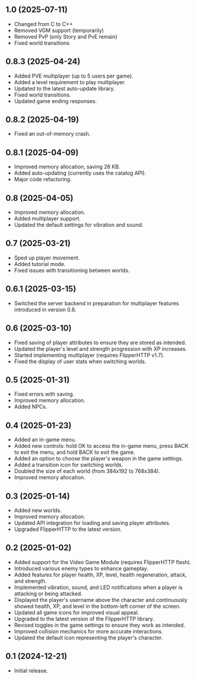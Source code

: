## 1.0 (2025-07-11)
- Changed from C to C++
- Removed VGM support (temporarily)
- Removed PvP (only Story and PvE remain)
- Fixed world transitions

## 0.8.3 (2025-04-24)
- Added PVE multiplayer (up to 5 users per game).
- Added a level requirement to play multiplayer.
- Updated to the latest auto-update library.
- Fixed world transitions.
- Updated game ending responses.

## 0.8.2 (2025-04-19)
- Fixed an out-of-memory crash.

## 0.8.1 (2025-04-09)
- Improved memory allocation, saving 26 KB.
- Added auto-updating (currently uses the catalog API).
- Major code refactoring.

## 0.8 (2025-04-05)
- Improved memory allocation.
- Added multiplayer support.
- Updated the default settings for vibration and sound.

## 0.7 (2025-03-21)
- Sped up player movement.
- Added tutorial mode.
- Fixed issues with transitioning between worlds.

## 0.6.1 (2025-03-15)
- Switched the server backend in preparation for multiplayer features introduced in version 0.8.

## 0.6 (2025-03-10)
- Fixed saving of player attributes to ensure they are stored as intended.
- Updated the player's level and strength progression with XP increases.
- Started implementing multiplayer (requires FlipperHTTP v1.7).
- Fixed the display of user stats when switching worlds.

## 0.5 (2025-01-31)
- Fixed errors with saving.
- Improved memory allocation.
- Added NPCs.

## 0.4 (2025-01-23)
- Added an in-game menu.
- Added new controls: hold OK to access the in-game menu, press BACK to exit the menu, and hold BACK to exit the game.
- Added an option to choose the player's weapon in the game settings.
- Added a transition icon for switching worlds.
- Doubled the size of each world (from 384x192 to 768x384).
- Improved memory allocation.

## 0.3 (2025-01-14)
- Added new worlds.
- Improved memory allocation.
- Updated API integration for loading and saving player attributes.
- Upgraded FlipperHTTP to the latest version.

## 0.2 (2025-01-02)
- Added support for the Video Game Module (requires FlipperHTTP flash).
- Introduced various enemy types to enhance gameplay.
- Added features for player health, XP, level, health regeneration, attack, and strength.
- Implemented vibration, sound, and LED notifications when a player is attacking or being attacked.
- Displayed the player's username above the character and continuously showed health, XP, and level in the bottom-left corner of the screen.
- Updated all game icons for improved visual appeal.
- Upgraded to the latest version of the FlipperHTTP library.
- Revised toggles in the game settings to ensure they work as intended.
- Improved collision mechanics for more accurate interactions.
- Updated the default icon representing the player's character.

## 0.1 (2024-12-21)
- Initial release.